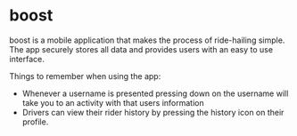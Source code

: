 # boost

boost is a mobile application that makes the process of ride-hailing simple. 
The app securely stores all data and provides users with an easy to use interface.

Things to remember when using the app:
- Whenever a username is presented pressing down on the username will take you to an activity with that users information
- Drivers can view their rider history by pressing the history icon on their profile.
                                                                                                                                                                                                                                                                                                                                                                                                                                       
